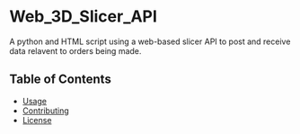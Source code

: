 # Web_3D_Slicer_API

A python and HTML script using a web-based slicer API to post and receive data relavent to orders being made.

## Table of Contents

- [Usage](#usage)
- [Contributing](#contributing)
- [License](#license)
